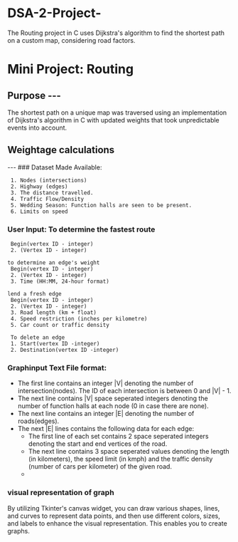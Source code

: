 # DSA-2-Project-
The Routing project in C uses Dijkstra's algorithm to find the shortest path on a custom map, considering road factors. 

# Mini Project: Routing

## Purpose ---
   The shortest path on a unique map was traversed using an implementation of Dijkstra's algorithm in C with updated weights that took unpredictable events into account.


## Weightage calculations
--- ### Dataset Made Available:

     1. Nodes (intersections)
     2. Highway (edges)
     3. The distance travelled.
     4. Traffic Flow/Density
     5. Wedding Season: Function halls are seen to be present. 
     6. Limits on speed

### User Input: To determine the fastest route
     Begin(vertex ID - integer)
     2. (Vertex ID - integer)
     
    to determine an edge's weight
     Begin(vertex ID - integer)
     2. (Vertex ID - integer)
     3. Time (HH:MM, 24-hour format)
     
    lend a fresh edge
     Begin(vertex ID - integer)
     2. (Vertex ID - integer)
     3. Road length (km + float)
     4. Speed restriction (inches per kilometre)
     5. Car count or traffic density
     
     To delete an edge
     1. Start(vertex ID -integer)
     2. Destination(vertex ID -integer)

### Graphinput Text File format:

- The first line contains an integer |V| denoting the number of intersection(nodes). The ID of each intersection is between 0 and |V| - 1.
- The next line contains |V| space seperated integers denoting the number of function halls at each node (0 in case there are none).
- The next line contains an integer |E| denoting the number of roads(edges). 
- The next |E| lines contains the following data for each edge:
   - The first line of each set contains 2 space seperated integers denoting the start and end vertices of the road.
   - The next line contains 3 space seperated values denoting the length (in kilometers), the speed limit (in kmph) and the traffic density (number of cars per kilometer) of the given road.
   - 
### visual representation of graph
By utilizing Tkinter's canvas widget, you can draw various shapes, lines, and curves to represent data points, and then use different colors, sizes, and labels to enhance the visual representation. This enables you to create graphs.
     
     


